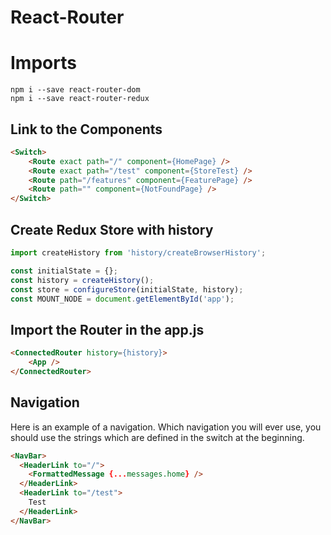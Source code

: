 # React-Router

# Imports

```
npm i --save react-router-dom
npm i --save react-router-redux
```

## Link to the Components

```html
<Switch>
    <Route exact path="/" component={HomePage} />
    <Route exact path="/test" component={StoreTest} />
    <Route path="/features" component={FeaturePage} />
    <Route path="" component={NotFoundPage} />
</Switch>
```

## Create Redux Store with history

```javascript
import createHistory from 'history/createBrowserHistory';

const initialState = {};
const history = createHistory();
const store = configureStore(initialState, history);
const MOUNT_NODE = document.getElementById('app');
```

## Import the Router in the app.js

```html
<ConnectedRouter history={history}>
    <App />
</ConnectedRouter>
```

## Navigation
Here is an example of a navigation. Which navigation you will ever use, you should use the strings which are defined in the switch at the beginning.

```html
<NavBar>
  <HeaderLink to="/">
    <FormattedMessage {...messages.home} />
  </HeaderLink>
  <HeaderLink to="/test">
    Test
  </HeaderLink>
</NavBar>
```


